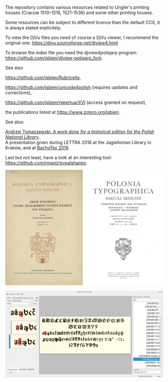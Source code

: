 The repository contains various resources related to Ungler's printing
houses (Cracow 1510–1516, 1521-1536) and some other printing houses.

Some resources can be subject to different licence than the default
CC0, it is always stated explicitely.

To view the DjVu files you need of course a DjVu viewer, I recommend
the original one: https://djvu.sourceforge.net/djview4.html

To browse the index file you need the djview4poliqarp program:
https://github.com/jsbien/djview-poliqarp_fork.

See also

https://github.com/jsbien/Rubricella, 

https://github.com/jsbien/unicode4polish (requires updates and corrections),

https://github.com/jsbien/repertuarXVI (access granted on request),

the publications listed at https://www.zotero.org/jsbien.

See also:

[Andrzej Tomaszewski: *A work done for a historical edition for the
Polish National
Library*](https://www.gust.org.pl/bachotex/2019-en/program).  
A presentation given during LETTRA 2018 at the Jagiellonian Library in
Kraków, and at [BachoTex
2019](https://www.gust.org.pl/bachotex/2019-pl/presentations/atomaszewski-2-2019.pdf).

Last but not least, have a look at an interesting tool:
https://github.com/rmast/revealshapes.


![Polonia Typographica](aux/PolTyp.png?raw=true "The covers of the first and last fascicules")

![Polonia Typographica: a font table](aux/alfabet1.png?raw=true "A sample font table")

